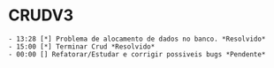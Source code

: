 # CRUDV3
    - 13:28 [*] Problema de alocamento de dados no banco. *Resolvido*
    - 15:00 [*] Terminar Crud *Resolvido*
    - 00:00 [] Refatorar/Estudar e corrigir possiveis bugs *Pendente*